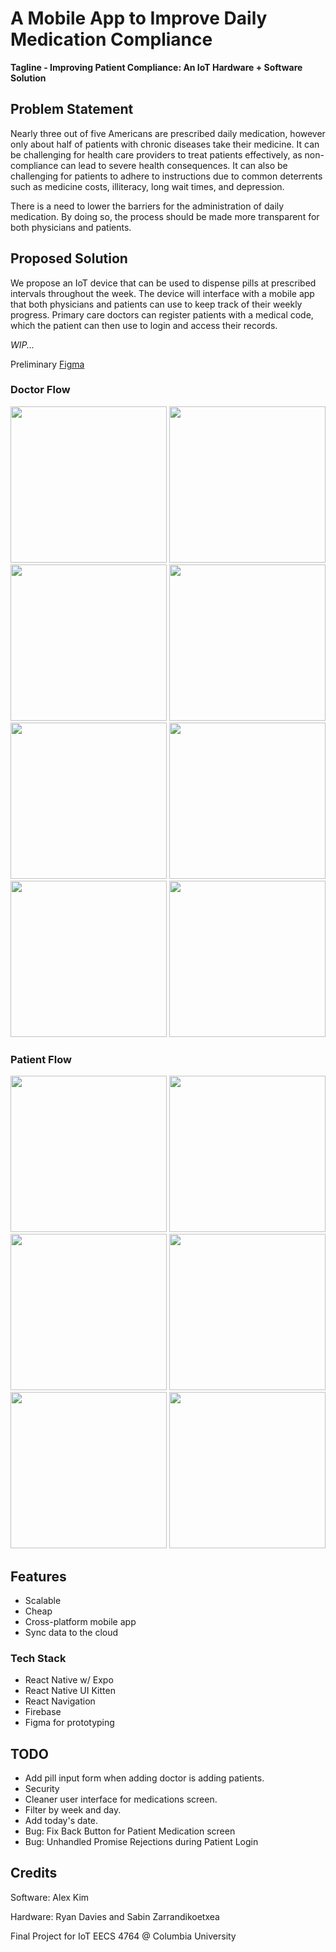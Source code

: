 # A Mobile App to Improve Daily Medication Compliance

**Tagline - Improving Patient Compliance: An IoT Hardware + Software Solution**

## Problem Statement

Nearly three out of five Americans are prescribed daily medication, however only about half of patients with chronic diseases take their medicine. It can be challenging for health care providers to treat patients effectively, as non-compliance can lead to severe health consequences. It can also be challenging for patients to adhere to instructions due to common deterrents such as medicine costs, illiteracy, long wait times, and depression.

There is a need to lower the barriers for the administration of daily medication. By doing so, the process should be made more transparent for both physicians and patients.

## Proposed Solution

We propose an IoT device that can be used to dispense pills at prescribed intervals throughout the week. The device will interface with a mobile app that both physicians and patients can use to keep track of their weekly progress. Primary care doctors can register patients with a medical code, which the patient can then use to login and access their records.

*WIP...*

Preliminary [Figma](https://www.figma.com/file/n52F2af3phI5fLh4h6jMd5/IoT-Final-Project-Pill-box?node-id=0%3A1)

### Doctor Flow

<p align="center">
<img src="docs/imgs/IMG_6680.PNG?raw=true" width="250">
<img src="docs/imgs/IMG_6681.PNG?raw=true" width="250">
<img src="docs/imgs/IMG_6682.PNG?raw=true" width="250">
<img src="docs/imgs/IMG_6683.PNG?raw=true" width="250">
<img src="docs/imgs/IMG_6684.PNG?raw=true" width="250">
<img src="docs/imgs/IMG_6686.PNG?raw=true" width="250">
<img src="docs/imgs/IMG_6687.PNG?raw=true" width="250">
<img src="docs/imgs/IMG_6688.PNG?raw=true" width="250">
</p>

### Patient Flow

<p align="center">
<img src="docs/imgs/IMG_6680.PNG?raw=true" width="250">
<img src="docs/imgs/IMG_6689.PNG?raw=true" width="250">
<img src="docs/imgs/IMG_6690.PNG?raw=true" width="250">
<img src="docs/imgs/IMG_6692.PNG?raw=true" width="250">
<img src="docs/imgs/IMG_6693.PNG?raw=true" width="250">
<img src="docs/imgs/IMG_6694.PNG?raw=true" width="250">
</p>

## Features

* Scalable
* Cheap
* Cross-platform mobile app
* Sync data to the cloud

### Tech Stack

* React Native w/ Expo
* React Native UI Kitten
* React Navigation
* Firebase
* Figma for prototyping

## TODO

* Add pill input form when adding doctor is adding patients.
* Security
* Cleaner user interface for medications screen.
* Filter by week and day.
* Add today's date.
* Bug: Fix Back Button for Patient Medication screen
* Bug: Unhandled Promise Rejections during Patient Login

## Credits

Software: Alex Kim

Hardware: Ryan Davies and Sabin Zarrandikoetxea

Final Project for IoT EECS 4764 @ Columbia University